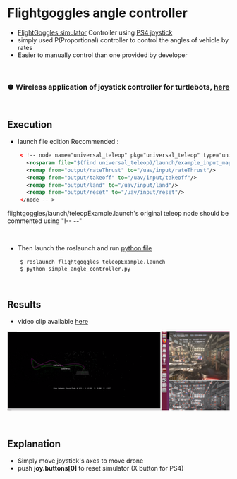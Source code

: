 # Flightgoggles angle controller
+ [FlightGoggles simulator](http://flightgoggles.mit.edu/) Controller using [PS4 joystick](https://asia.playstation.com/ko-kr/accessories/dualshock4/)
+ simply used P(Proportional) controller to control the angles of vehicle by rates
+ Easier to manually control than one provided by developer
<br>

### ● Wireless application of joystick controller for turtlebots, [here](https://github.com/engcang/PS4_Joystick_teleop_Mobile_Robots_ROS_Python)

<br>

## Execution
+ launch file edition Recommended :
~~~xml
    < !-- node name="universal_teleop" pkg="universal_teleop" type="universal_teleop" output="screen">
      <rosparam file="$(find universal_teleop)/launch/example_input_map.yml"/>
      <remap from="output/rateThrust" to="/uav/input/rateThrust"/>
      <remap from="output/takeoff" to="/uav/input/takeoff"/>
      <remap from="output/land" to="/uav/input/land"/>
      <remap from="output/reset" to="/uav/input/reset"/>
    </node -- >
~~~
flightgoggles/launch/teleopExample.launch's original teleop node should be commented using "!-- --"

<br>

+ Then launch the roslaunch and run [python file](https://github.com/engcang/flightgoggles_angle_controller/blob/master/simple_angle_controller.py)
~~~shell
    $ roslaunch flightgoggles teleopExample.launch
    $ python simple_angle_controller.py
~~~

<br>

## Results
+ video clip available [here](https://youtu.be/U4TJ7ZyfWD8)
<p align="center">
<img src="https://github.com/engcang/image-files/blob/master/flightgoggles_angle_controller/flight.PNG"/>
</p>

<br>

## Explanation
+ Simply move joystick's axes to move drone
+ push **joy.buttons[0]** to reset simulator (X button for PS4)
